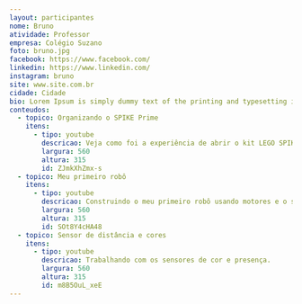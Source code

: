 ```yaml
---
layout: participantes
nome: Bruno
atividade: Professor
empresa: Colégio Suzano
foto: bruno.jpg
facebook: https://www.facebook.com/
linkedin: https://www.linkedin.com/
instagram: bruno
site: www.site.com.br
cidade: Cidade
bio: Lorem Ipsum is simply dummy text of the printing and typesetting industry. Lorem Ipsum has been the industry's standard dummy text ever since the 1500s, when an unknown printer took a galley of type and scrambled it to make a type specimen book. It has survived not only five centuries, but also the leap into electronic typesetting, remaining essentially unchanged. It was popularised in the 1960s with the release of Letraset sheets containing Lorem Ipsum passages, and more recently with desktop publishing software like Aldus PageMaker including versions of Lorem Ipsum.
conteudos:
  - topico: Organizando o SPIKE Prime
    itens: 
      - tipo: youtube
        descricao: Veja como foi a experiência de abrir o kit LEGO SPIKE Prime pela primeira vez.
        largura: 560
        altura: 315
        id: ZJmkXhZmx-s
  - topico: Meu primeiro robô
    itens: 
      - tipo: youtube
        descricao: Construindo o meu primeiro robô usando motores e o sensor de toque/força.
        largura: 560
        altura: 315
        id: SOt8Y4cHA48
  - topico: Sensor de distância e cores
    itens: 
      - tipo: youtube
        descricao: Trabalhando com os sensores de cor e presença.
        largura: 560
        altura: 315
        id: m8B5OuL_xeE
---
```

